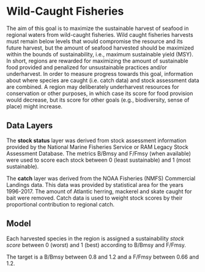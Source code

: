 # Wild-Caught Fisheries

The aim of this goal is to maximize the sustainable harvest of seafood in regional waters from wild-caught fisheries. Wild caught fisheries harvests must remain below levels that would compromise the resource and its future harvest, but the amount of seafood harvested should be maximized within the bounds of sustainability, i.e., maximum sustainable yield (MSY). In short, regions are rewarded for maximizing the amount of sustainable food provided and penalized for unsustainable practices and/or underharvest. In order to measure progress towards this goal, information about where species are caught (i.e. catch data) and stock assessment data are combined. A region may deliberately underharvest resources for conservation or other purposes, in which case its score for food provision would decrease, but its score for other goals (e.g., biodiversity, sense of place) might increase.

## Data Layers

The **stock status** layer was derived from stock assessment information provided by the National Marine Fisheries Service or RAM Legacy  Stock Assessment Database. The metrics B/Bmsy and F/Fmsy (when available) were used to score each stock between 0 (least sustainable) and 1 (most sustainable).

The **catch** layer was derived from the NOAA Fisheries (NMFS) Commercial Landings data. This data was provided by statistical area for the years 1996-2017. The amount of Atlantic herring, mackerel and skate caught for bait were removed. Catch data is used to weight stock scores by their proportional contribution to regional catch.

## Model

Each harvested species in the region is assigned a sustainability *stock score* between 0 (worst) and 1 (best) according to B/Bmsy and F/Fmsy.

The target is a B/Bmsy between 0.8 and 1.2 and a F/Fmsy between 0.66 and 1.2.


